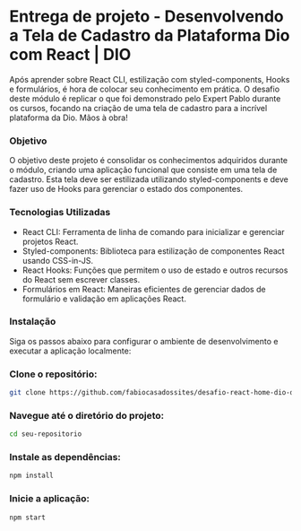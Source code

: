 # Entrega de projeto - Desenvolvendo a Tela de Cadastro da Plataforma Dio com React | DIO

Após aprender sobre React CLI, estilização com styled-components, Hooks e formulários, é hora de colocar seu conhecimento em prática. O desafio deste módulo é replicar o que foi demonstrado pelo Expert Pablo durante os cursos, focando na criação de uma tela de cadastro para a incrível plataforma da Dio. Mãos à obra!

### Objetivo
O objetivo deste projeto é consolidar os conhecimentos adquiridos durante o módulo, criando uma aplicação funcional que consiste em uma tela de cadastro. Esta tela deve ser estilizada utilizando styled-components e deve fazer uso de Hooks para gerenciar o estado dos componentes.

### Tecnologias Utilizadas
- React CLI: Ferramenta de linha de comando para inicializar e gerenciar projetos React.
- Styled-components: Biblioteca para estilização de componentes React usando CSS-in-JS.
- React Hooks: Funções que permitem o uso de estado e outros recursos do React sem escrever classes.
- Formulários em React: Maneiras eficientes de gerenciar dados de formulário e validação em aplicações React.

### Instalação
Siga os passos abaixo para configurar o ambiente de desenvolvimento e executar a aplicação localmente:

### Clone o repositório:

````bash
git clone https://github.com/fabiocasadossites/desafio-react-home-dio-dio.git
````

### Navegue até o diretório do projeto:
````bash
cd seu-repositorio
````

### Instale as dependências:
````bash
npm install
````

### Inicie a aplicação:
````bash
npm start
````